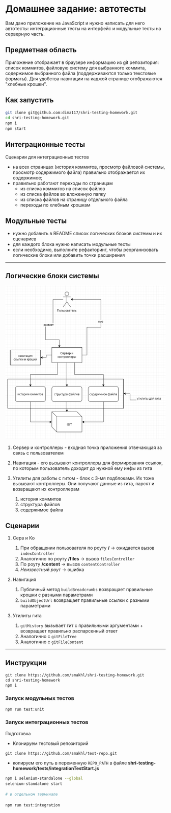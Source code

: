 # Домашнее задание: автотесты

Вам дано приложение на JavaScript и нужно написать для него автотесты: интеграционные тесты на интерфейс и модульные тесты на серверную часть.

## Предметная область

Приложение отображает в браузере информацию из git репозитория: список коммитов, файловую систему для выбранного коммита, содержимое выбранного файла (поддерживаются только текстовые форматы). Для удобства навигации на каджой странице отображаются "хлебные крошки".

## Как запустить

```sh
git clone git@github.com:dima117/shri-testing-homework.git
cd shri-testing-homework.git
npm i
npm start
```

## Интеграционные тесты

Сценарии для интеграционных тестов

- на всех страницах (история коммитов, просмотр файловой системы, просмотр содержимого файла) правильно отображается их содержимое;
- правильно работают переходы по страницам
  - из списка коммитов на список файлов
  - из списка файлов во вложенную папку
  - из списка файлов на страницу отдельного файла
  - переходы по хлебным крошкам

## Модульные тесты

- нужно добавить в README список логических блоков системы и их сценариев
- для каждого блока нужно написать модульные тесты
- если необходимо, выполните рефакторинг, чтобы реорганизовать логические блоки или добавить точки расширения

---

## Логические блоки системы
![диаграмма блоков](./blocks.png)


1. Сервер и контроллеры - входная точка приложения отвечающая за связь с пользователем

2. Навигация - его вызывают контроллеры для формирования ссылок, по которым пользователь доходит до нужной ему инфы из гита

3. Утилиты для работы с гитом - блок с 3-мя подблоками. Их тоже вызывают контроллеры. Они получают данные из гита, парсят и возвращают их контроллерам
    1. история коммитов
    2. структура файлов
    3. содержимое файла

## Сценарии

1. Серв и Ко
   1) При обращении пользователя по роуту **/** → ожидается вызов `indexController`
   2) Аналогично по роуту **/files** → вызов `filesController`
   3) По роуту **/content** → вызов `contentController`
   4) *Неизвестный роут* → ошибка

2. Навигация 
	1) Публичный метод `buildBreadcrumbs` возвращает правильные крошки с разными параметрами
	2) `buildObjectUrl` возвращает правильные ссылки с разными параметрами

3. Утилиты гита 
	1) `gitHistory` вызывает гит с правильными аргументами + возвращает правильно распарсенный ответ
	2) Аналогично с `gitFileTree`
	3) Аналогично с `gitFileContent`

---

## Инструкции

```
git clone https://github.com/smakhl/shri-testing-homework.git
cd shri-testing-homework
npm i
```

### Запуск модульных тестов
```
npm run test:unit
```

### Запуск интеграционных тестов

Подготовка
- Клонируем тестовый репозиторий
```
git clone https://github.com/smakhl/test-repo.git
```
- копируем его путь в переменную `REPO_PATH` в файле **shri-testing-homework/tests/integrationTestStart.js**

```sh
npm i selenium-standalone --global
selenium-standalone start

# в отдельном терминале

npm run test:integration
```
